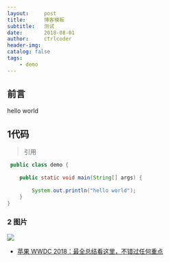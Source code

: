 ```yaml
---
layout:     post
title:      博客模板
subtitle:   测试
date:       2018-08-01
author:     ctrlcoder
header-img: 
catalog: false
tags:
    - demo
---
```


## 前言

hello world


## 1代码

>引用

```java
 public class demo {
 
    public static void main(String[] args) {
 
        System.out.println("hello world");
    }
}
```
### 2 图片

![](https://cdn.mos.cms.futurecdn.net/RdxhPVv8fAyM6oHsRgF6dH-650-80.png)

- [苹果 WWDC 2018：最全总结看这里，不错过任何重点](https://sspai.com/post/44816)


